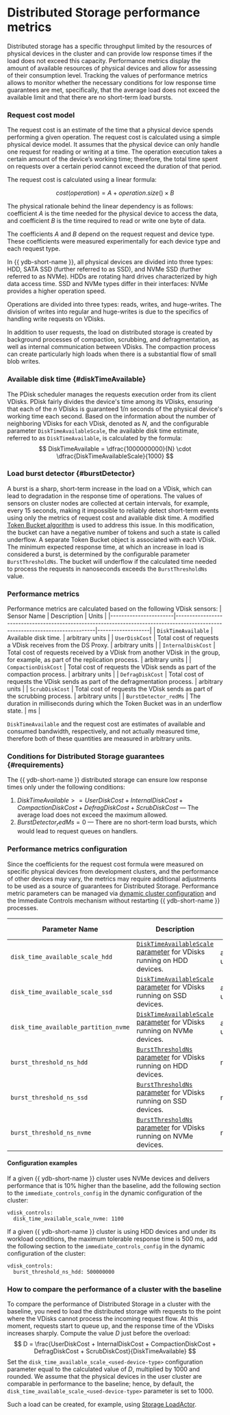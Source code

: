 # Distributed Storage performance metrics

Distributed storage has a specific throughput limited by the resources of physical devices in the cluster and can provide low response times if the load does not exceed this capacity. Performance metrics display the amount of available resources of physical devices and allow for assessing of their consumption level. Tracking the values of performance metrics allows to monitor whether the necessary conditions for low response time guarantees are met, specifically, that the average load does not exceed the available limit and that there are no short-term load bursts.

### Request cost model

The request cost is an estimate of the time that a physical device spends performing a given operation. The request cost is calculated using a simple physical device model. It assumes that the physical device can only handle one request for reading or writing at a time. The operation execution takes a certain amount of the device’s working time; therefore, the total time spent on requests over a certain period cannot exceed the duration of that period.

The request cost is calculated using a linear formula:

$$
cost(operation) = A + operation.size() \times B
$$

The physical rationale behind the linear dependency is as follows: coefficient $A$ is the time needed for the physical device to access the data, and coefficient $B$ is the time required to read or write one byte of data.

The coefficients $A$ and $B$ depend on the request request and device type. These coefficients were measured experimentally for each device type and each request type.

In {{ ydb-short-name }}, all physical devices are divided into three types: HDD, SATA SSD (further referred to as SSD), and NVMe SSD (further referred to as NVMe). HDDs are rotating hard drives characterized by high data access time. SSD and NVMe types differ in their interfaces: NVMe provides a higher operation speed.

Operations are divided into three types: reads, writes, and huge-writes. The division of writes into regular and huge-writes is due to the specifics of handling write requests on VDisks.

In addition to user requests, the load on distributed storage is created by background processes of compaction, scrubbing, and defragmentation, as well as internal communication between VDisks. The compaction process can create particularly high loads when there is a substantial flow of small blob writes.

### Available disk time {#diskTimeAvailable}

The PDisk scheduler manages the requests execution order from its client VDisks. PDisk fairly divides the device's time among its VDisks, ensuring that each of the $n$ VDisks is guaranteed $1/n$ seconds of the physical device's working time each second. Based on the information about the number of neighboring VDisks for each VDisk, denoted as $N$, and the configurable parameter `DiskTimeAvailableScale`, the available disk time estimate, referred to as `DiskTimeAvailable`, is calculated by the formula:
$$
    DiskTimeAvailable = \dfrac{1000000000}{N} \cdot \dfrac{DiskTimeAvailableScale}{1000}
$$

### Load burst detector {#burstDetector}

A burst is a sharp, short-term increase in the load on a VDisk, which can lead to degradation in the response time of operations. The values of sensors on cluster nodes are collected at certain intervals, for example, every 15 seconds, making it impossible to reliably detect short-term events using only the metrics of request cost and available disk time. A modified [Token Bucket algorithm](https://en.wikipedia.org/wiki/Token_bucket) is used to address this issue. In this modification, the bucket can have a negative number of tokens and such a state is called underflow. A separate Token Bucket object is associated with each VDisk. The minimum expected response time, at which an increase in load is considered a burst, is determined by the configurable parameter `BurstThresholdNs`. The bucket will underflow if the calculated time needed to process the requests in nanoseconds exceeds the `BurstThresholdNs` value.

### Performance metrics

Performance metrics are calculated based on the following VDisk sensors:
| Sensor Name           | Description                                                                                                                   | Units             |
|-----------------------|-------------------------------------------------------------------------------------------------------------------------------|-------------------|
| `DiskTimeAvailable`   | Available disk time.                                                                                                          | arbitrary units   |
| `UserDiskCost`        | Total cost of requests a VDisk receives from the DS Proxy.                                                                    | arbitrary units   |
| `InternalDiskCost`    | Total cost of requests received by a VDisk from another VDisk in the group, for example, as part of the replication process.  | arbitrary units   |
| `CompactionDiskCost`  | Total cost of requests the VDisk sends as part of the compaction process.                                                     | arbitrary units   |
| `DefragDiskCost`      | Total cost of requests the VDisk sends as part of the defragmentation process.                                                | arbitrary units   |
| `ScrubDiskCost`       | Total cost of requests the VDisk sends as part of the scrubbing process.                                                      | arbitrary units   |
| `BurstDetector_redMs` | The duration in milliseconds during which the Token Bucket was in an underflow state.                                         | ms                |

`DiskTimeAvailable` and the request cost are estimates of available and consumed bandwidth, respectively, and not actually measured time, therefore both of these quantities are measured in arbitrary units.

### Conditions for Distributed Storage guarantees {#requirements}

The {{ ydb-short-name }} distributed storage can ensure low response times only under the following conditions:

1. $DiskTimeAvailable >= UserDiskCost + InternalDiskCost + CompactionDiskCost + DefragDiskCost + ScrubDiskCost$ — The average load does not exceed the maximum allowed.
2. $BurstDetector_redMs = 0$ — There are no short-term load bursts, which would lead to request queues on handlers.

### Performance metrics configuration

Since the coefficients for the request cost formula were measured on specific physical devices from development clusters, and the performance of other devices may vary, the metrics may require additional adjustments to be used as a source of guarantees for Distributed Storage. Performance metric parameters can be managed via [dynamic cluster configuration](../../../maintenance/manual/dynamic-config.md) and the Immediate Controls mechanism without restarting {{ ydb-short-name }} processes.

| Parameter Name                        | Description                                                                                   |  Units            | Default Value |
|---------------------------------------|-----------------------------------------------------------------------------------------------|-------------------|---------------|
| `disk_time_available_scale_hdd`       | [`DiskTimeAvailableScale` parameter](#diskTimeAvailable) for VDisks running on HDD devices.   | arbitrary units   | `1000`        |
| `disk_time_available_scale_ssd`       | [`DiskTimeAvailableScale` parameter](#diskTimeAvailable) for VDisks running on SSD devices.   | arbitrary units   | `1000`        |
| `disk_time_available_partition_nvme`  | [`DiskTimeAvailableScale` parameter](#diskTimeAvailable) for VDisks running on NVMe devices.  | arbitrary units   | `1000`        |
| `burst_threshold_ns_hdd`              | [`BurstThresholdNs` parameter](#burstDetector) for VDisks running on HDD devices.             | ns                | `200000000`   |
| `burst_threshold_ns_ssd`              | [`BurstThresholdNs` parameter](#burstDetector) for VDisks running on SSD devices.             | ns                | `50000000`    |
| `burst_threshold_ns_nvme`             | [`BurstThresholdNs` parameter](#burstDetector) for VDisks running on NVMe devices.            | ns                | `32000000`    |

#### Configuration examples

If a given {{ ydb-short-name }} cluster uses NVMe devices and delivers performance that is 10% higher than the baseline, add the following section to the `immediate_controls_config` in the dynamic configuration of the cluster:

```
vdisk_controls:
  disk_time_available_scale_nvme: 1100
```

If a given {{ ydb-short-name }} cluster is using HDD devices and under its workload conditions, the maximum tolerable response time is 500 ms, add the following section to the `immediate_controls_config` in the dynamic configuration of the cluster:

```
vdisk_controls:
  burst_threshold_ns_hdd: 500000000
```

### How to compare the performance of a cluster with the baseline

To compare the performance of Distributed Storage in a cluster with the baseline, you need to load the distributed storage with requests to the point where the VDisks cannot process the incoming request flow. At this moment, requests start to queue up, and the response time of the VDisks increases sharply. Compute the value $D$ just before the overload:
$$
D = \frac{UserDiskCost + InternalDiskCost + CompactionDiskCost + DefragDiskCost + ScrubDiskCost}{DiskTimeAvailable}
$$
Set the `disk_time_available_scale_<used-device-type>` configuration parameter equal to the calculated value of $D$, multiplied by 1000 and rounded. We assume that the physical devices in the user cluster are comparable in performance to the baseline; hence, by default, the `disk_time_available_scale_<used-device-type>` parameter is set to 1000.

Such a load can be created, for example, using [Storage LoadActor](../../../contributor/load-actors-storage.md).

